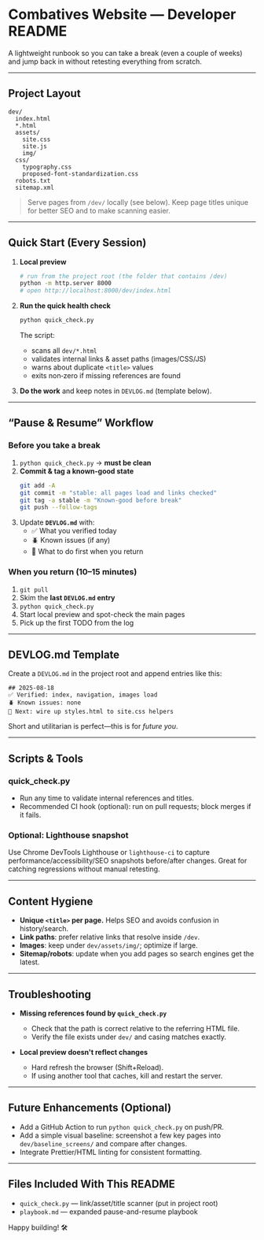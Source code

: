 # Combatives Website — Developer README

A lightweight runbook so you can take a break (even a couple of weeks) and jump back in without retesting everything from scratch.

---

## Project Layout

```
dev/
  index.html
  *.html
  assets/
    site.css
    site.js
    img/
  css/
    typography.css
    proposed-font-standardization.css
  robots.txt
  sitemap.xml
```
> Serve pages from `/dev/` locally (see below). Keep page titles unique for better SEO and to make scanning easier.

---

## Quick Start (Every Session)

1. **Local preview**
   ```bash
   # run from the project root (the folder that contains /dev)
   python -m http.server 8000
   # open http://localhost:8000/dev/index.html
   ```

2. **Run the quick health check**
   ```bash
   python quick_check.py
   ```
   The script:
   - scans all `dev/*.html`
   - validates internal links & asset paths (images/CSS/JS)
   - warns about duplicate `<title>` values
   - exits non‑zero if missing references are found

3. **Do the work** and keep notes in `DEVLOG.md` (template below).

---

## “Pause & Resume” Workflow

### Before you take a break
1. `python quick_check.py` → **must be clean**
2. **Commit & tag a known-good state**
   ```bash
   git add -A
   git commit -m "stable: all pages load and links checked"
   git tag -a stable -m "Known-good before break"
   git push --follow-tags
   ```
3. Update **`DEVLOG.md`** with:
   - ✅ What you verified today
   - 🪲 Known issues (if any)
   - 🎯 What to do first when you return

### When you return (10–15 minutes)
1. `git pull`
2. Skim the **last `DEVLOG.md` entry**
3. `python quick_check.py`
4. Start local preview and spot-check the main pages
5. Pick up the first TODO from the log

---

## DEVLOG.md Template

Create a `DEVLOG.md` in the project root and append entries like this:

```
## 2025-08-18
✅ Verified: index, navigation, images load
🪲 Known issues: none
🎯 Next: wire up styles.html to site.css helpers
```

Short and utilitarian is perfect—this is for *future you*.

---

## Scripts & Tools

### quick_check.py
- Run any time to validate internal references and titles.
- Recommended CI hook (optional): run on pull requests; block merges if it fails.

### Optional: Lighthouse snapshot
Use Chrome DevTools Lighthouse or `lighthouse-ci` to capture performance/accessibility/SEO snapshots before/after changes. Great for catching regressions without manual retesting.

---

## Content Hygiene

- **Unique `<title>` per page.** Helps SEO and avoids confusion in history/search.
- **Link paths**: prefer relative links that resolve inside `/dev`.
- **Images**: keep under `dev/assets/img/`; optimize if large.
- **Sitemap/robots**: update when you add pages so search engines get the latest.

---

## Troubleshooting

- **Missing references found by `quick_check.py`**  
  - Check that the path is correct relative to the referring HTML file.  
  - Verify the file exists under `dev/` and casing matches exactly.

- **Local preview doesn't reflect changes**  
  - Hard refresh the browser (Shift+Reload).  
  - If using another tool that caches, kill and restart the server.

---

## Future Enhancements (Optional)

- Add a GitHub Action to run `python quick_check.py` on push/PR.
- Add a simple visual baseline: screenshot a few key pages into `dev/baseline_screens/` and compare after changes.
- Integrate Prettier/HTML linting for consistent formatting.

---

## Files Included With This README

- `quick_check.py` — link/asset/title scanner (put in project root)  
- `playbook.md` — expanded pause-and-resume playbook

Happy building! 🛠️